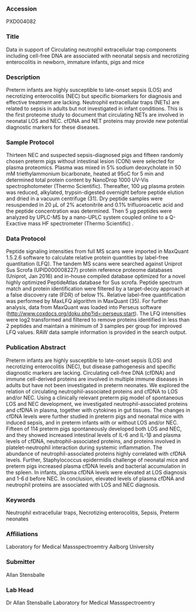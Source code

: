 ### Accession
PXD004082

### Title
Data in support of Circulating neutrophil extracellular trap components including cell-free DNA are associated with neonatal sepsis and necrotizing enterocolitis in newborn, immature infants, pigs and mice

### Description
Preterm infants are highly susceptible to late-onset sepsis (LOS) and necrotizing enterocolitis (NEC) but specific biomarkers for diagnosis and effective treatment are lacking. Neutrophil extracellular traps (NETs) are related to sepsis in adults but not investigated in infant conditions. This is the first proteome study to document that circulating NETs are involved in neonatal LOS and NEC. cfDNA and NET proteins may provide new potential diagnostic markers for these diseases.

### Sample Protocol
Thirteen NEC and suspected sepsis-diagnosed pigs and fifteen randomly chosen preterm pigs without intestinal lesion (CON) were selected for plasma proteomics. Plasma was mixed in 5% sodium deoxycholate in 50 mM triethylammonium bicarbonate, heated at 95oC for 5 min and determined total protein content by NanoDrop 1000 UV-Vis spectrophotometer (Thermo Scientific). Thereafter, 100 µg plasma protein was reduced, alkylated, trypsin-digested overnight before peptide elution and dried in a vacuum centrifuge (31). Dry peptide samples were resuspended in 20 µL of 2% acetonitrile and 0.1% trifluoroacetic acid and the peptide concentration was determined. Then 5 µg peptides were analyzed by UPLC-MS by a nano-UPLC system coupled online to a Q-Exactive mass HF spectrometer (Thermo Scientific) .

### Data Protocol
Peptide signaling intensities from full MS scans were imported in MaxQuant 1.5.2.6 software  to calculate relative protein quantities by label-free quantitation (LFQ). The tandem MS scans were searched against Uniprot Sus Scrofa (UPID000008227) protein reference proteome databases  (Uniprot, Jan 2016) and in-house compiled database optimized for a novel highly optimized PeptideAtlas database for Sus scrofa. Peptide spectrum match and protein identification were filtered by a target-decoy approach at a false discovery rate (FDR) of below 1%. Relative label-free quantification was performed by MaxLFQ algorithm in MaxQuant (35). For further analysis, data from MaxQuant was loaded into Perseus software (http://www.coxdocs.org/doku.php?id=:perseus:start). The LFQ intensities were log2 transformed and filtered to remove proteins identified in less than 2 peptides and maintain a minimum of 3 samples per group for improved LFQ values. RAW data sample information is provided in the search output.

### Publication Abstract
Preterm infants are highly susceptible to late-onset sepsis (LOS) and necrotizing enterocolitis (NEC), but disease pathogenesis and specific diagnostic markers are lacking. Circulating cell-free DNA (cfDNA) and immune cell-derived proteins are involved in multiple immune diseases in adults but have not been investigated in preterm neonates. We explored the relation of circulating neutrophil-associated proteins and cfDNA to LOS and/or NEC. Using a clinically relevant preterm pig model of spontaneous LOS and NEC development, we investigated neutrophil-associated proteins and cfDNA in plasma, together with cytokines in gut tissues. The changes in cfDNA levels were further studied in preterm pigs and neonatal mice with induced sepsis, and in preterm infants with or without LOS and/or NEC. Fifteen of 114 preterm pigs spontaneously developed both LOS and NEC, and they showed increased intestinal levels of IL-6 and IL-1&#x3b2; and plasma levels of cfDNA, neutrophil-associated proteins, and proteins involved in platelet-neutrophil interaction during systemic inflammation. The abundance of neutrophil-associated proteins highly correlated with cfDNA levels. Further, Staphylococcus epidermidis challenge of neonatal mice and preterm pigs increased plasma cfDNA levels and bacterial accumulation in the spleen. In infants, plasma cfDNA levels were elevated at LOS diagnosis and 1-6&#x2009;d before NEC. In conclusion, elevated levels of plasma cfDNA and neutrophil proteins are associated with LOS and NEC diagnosis.

### Keywords
Neutrophil extracellular traps, Necrotizing enterocolitis, Sepsis, Preterm neonates

### Affiliations
Laboratory for Medical Massspectroemtry
Aalborg University

### Submitter
Allan Stensballe

### Lab Head
Dr Allan Stensballe
Laboratory for Medical Massspectroemtry


